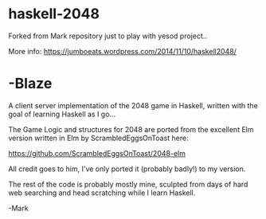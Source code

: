 haskell-2048
============

Forked from Mark repository just to play with yesod project.. 

More info:
https://jumboeats.wordpress.com/2014/11/10/haskell2048/

-Blaze
==========


A client server implementation of the 2048 game in Haskell, written with the goal of learning Haskell as I go...

The Game Logic and structures for 2048 are ported from the excellent Elm version written in Elm by ScrambledEggsOnToast here:

https://github.com/ScrambledEggsOnToast/2048-elm

All credit goes to him, I've only ported it (probably badly!) to my version. 

The rest of the code is probably mostly mine, sculpted from days of hard web searching and head scratching while I learn Haskell.

-Mark
